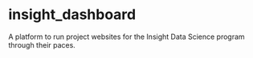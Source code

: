 insight_dashboard
=================

A platform to run project websites for the Insight Data Science program through their paces.
